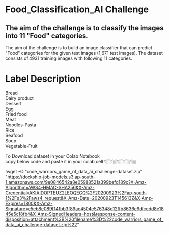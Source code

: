 # Food_Classification_AI Challenge
## The aim of the challenge is to classify the images into 11 "Food" categories. 

The aim of the challenge is to build an image classifier that can predict "Food" categories for the given test images (1,671 test images). The dataset consists of 4931 training images with following 11 categories.

# Label Description
Bread                                 
Dairy product                             
Dessert                        
Egg                            
Fried food                       
Meat                         
Noodles-Pasta                             
Rice                            
Seafood                                 
Soup                                       
Vegetable-Fruit                                 

To Download dataset in your Colab Notebook             
copy below code and paste it in your colab cell 👇🏼👇🏼👇🏼👇🏼👇🏼    

!wget -O "code_warriors_game_of_data_ai_challenge-dataset.zip" "https://dockship-job-models.s3.ap-south-1.amazonaws.com/9e0846542a8e05988521a399befd189c?X-Amz-Algorithm=AWS4-HMAC-SHA256&X-Amz-Credential=AKIAIDOPTEUZ2LEOQEGQ%2F20200923%2Fap-south-1%2Fs3%2Faws4_request&X-Amz-Date=20200923T145613Z&X-Amz-Expires=1800&X-Amz-Signature=e5eb8e089f14fbb3f89ae4504e576348d12ffb8636e9dfcedd8e1845e5c18fb4&X-Amz-SignedHeaders=host&response-content-disposition=attachment%3B%20filename%3D%22code_warriors_game_of_data_ai_challenge-dataset.zip%22"



